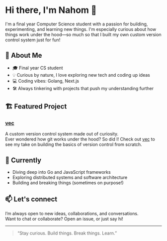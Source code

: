# Hi there, I'm Nahom 👋

I'm a final year Computer Science student with a passion for building, experimenting, and learning new things. I'm especially curious about how things work under the hood—so much so that I built my own custom version control system just for fun!

## 🚀 About Me

- 🎓 Final year CS student
- 💡 Curious by nature, I love exploring new tech and coding up ideas
- 💻 Coding vibes: Golang, Next.js
- 🛠️ Always tinkering with projects that push my understanding further

## 🏗️ Featured Project

### [vec](https://github.com/NahomAnteneh/vec)
A custom version control system made out of curiosity.  
Ever wondered how git works under the hood? So did I! Check out [vec](https://github.com/NahomAnteneh/vec) to see my take on building the basics of version control from scratch.

## 🌱 Currently

- Diving deep into Go and JavaScript frameworks
- Exploring distributed systems and software architecture
- Building and breaking things (sometimes on purpose!)

## 📫 Let's connect

I’m always open to new ideas, collaborations, and conversations.  
Want to chat or collaborate? Open an issue, or just say hi!

---

> “Stay curious. Build things. Break things. Learn.”
